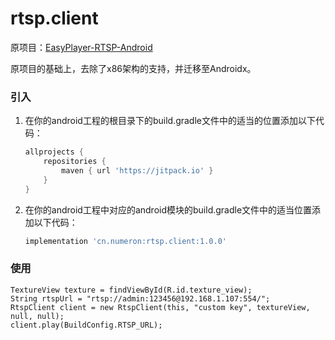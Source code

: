 # rtsp.client #

原项目：[EasyPlayer-RTSP-Android](https://github.com/EasyDSS/EasyPlayer-RTSP-Android)

原项目的基础上，去除了x86架构的支持，并迁移至Androidx。

### 引入

1.  在你的android工程的根目录下的build.gradle文件中的适当的位置添加以下代码：
    ```groovy
    allprojects {
        repositories {
            maven { url 'https://jitpack.io' }
        }
    }
    ```

2.  在你的android工程中对应的android模块的build.gradle文件中的适当位置添加以下代码：
    ```groovy
    implementation 'cn.numeron:rtsp.client:1.0.0'
    ```

### 使用

    TextureView texture = findViewById(R.id.texture_view);
    String rtspUrl = "rtsp://admin:123456@192.168.1.107:554/";
    RtspClient client = new RtspClient(this, "custom key", textureView, null, null);
    client.play(BuildConfig.RTSP_URL);
